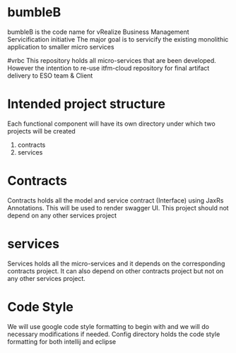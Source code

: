 # bumbleB
bumbleB is the code name for vRealize Business Management Servicification initiative
The major goal is to servicify the existing monolithic application to smaller micro services

#vrbc
This repository holds all micro-services that are been developed. 
However the intention to re-use itfm-cloud repository for final artifact delivery to ESO team & Client 


# Intended project structure

Each functional component will have its own directory under which two projects will be created
1. contracts
2. services

# Contracts
Contracts holds all the model and service contract (Interface) using JaxRs Annotations. 
This will be used to render swagger UI.
This project should not depend on any other services project

# services
Services holds all the micro-services and it depends on the corresponding contracts project.
It can also depend on other contracts project but not on any other services project.

# Code Style
We will use google code style formatting to begin with and we will do necessary modifications if needed.
Config directory holds the code style formatting for both intellij and eclipse